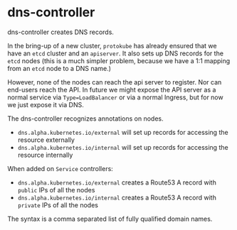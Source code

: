 # dns-controller

dns-controller creates DNS records.

In the bring-up of a new cluster, `protokube` has already ensured that 
we have an `etcd` cluster and an `apiserver`.  It also sets up DNS 
records for the `etcd` nodes (this is a much simpler problem, because 
we have a 1:1 mapping from an `etcd` node to a DNS name.)

However, none of the nodes can reach the api server to register.  Nor 
can end-users reach the API.  In future we might expose the API server 
as a normal service via `Type=LoadBalancer` or via a normal Ingress, 
but for now we just expose it via DNS.

The dns-controller recognizes annotations on nodes.

* `dns.alpha.kubernetes.io/external` will set up records for accessing 
  the resource externally
* `dns.alpha.kubernetes.io/internal` will set up records for accessing 
  the resource internally

When added on `Service` controllers:

* `dns.alpha.kubernetes.io/external` creates a Route53 A record with 
  `public` IPs of all the nodes
* `dns.alpha.kubernetes.io/internal` creates a Route53 A record with 
  `private` IPs of all the nodes

The syntax is a comma separated list of fully qualified domain names.
